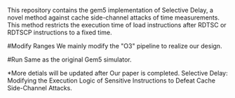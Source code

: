 This repository contains the gem5 implementation of Selective Delay, a novel method against cache side-channel attacks of time measurements. This method restricts
the execution time of load instructions after RDTSC or RDTSCP instructions to a fixed time.

#Modify Ranges
We mainly modify the "O3" pipeline to realize our design.

#Run
Same as the original Gem5 simulator.


*More detials will be updated after Our paper is completed. 
Selective Delay: Modifying the Execution Logic of Sensitive Instructions to Defeat Cache Side-Channel Attacks.
